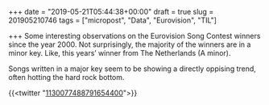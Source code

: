 +++
date = "2019-05-21T05:44:38+00:00"
draft = true
slug = 201905210746
tags = ["micropost", "Data", "Eurovision", "TIL"]

+++
Some interesting observations on the Eurovision Song Contest winners since the year 2000. Not surprisingly, the majority of the winners are in a minor key. Like, this years’ winner from The Netherlands (A minor).  
  
Songs written in a major key seem to be showing a directly oppising trend, often hotting the hard rock bottom.

{{<twitter "[1130077488791654400](https://twitter.com/kitlovelace/status/1130077488791654400)">}}